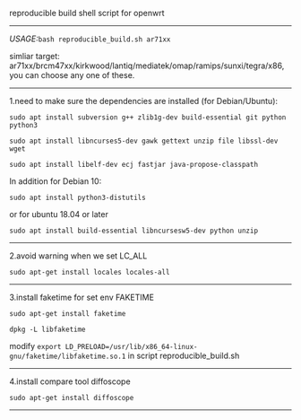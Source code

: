 <kdb>reproducible build shell script for openwrt</kdb>
***

*USAGE:*`bash reproducible_build.sh ar71xx`

simliar target: ar71xx/brcm47xx/kirkwood/lantiq/mediatek/omap/ramips/sunxi/tegra/x86, you can choose any one of these.
 
***
1.need to make sure the dependencies are installed (for Debian/Ubuntu):

  `sudo apt install subversion g++ zlib1g-dev build-essential git python python3`
  
  `sudo apt install libncurses5-dev gawk gettext unzip file libssl-dev wget`
  
  `sudo apt install libelf-dev ecj fastjar java-propose-classpath`

In addition for Debian 10:

  `sudo apt install python3-distutils`

or for ubuntu 18.04 or later

  `sudo apt install build-essential libncursesw5-dev python unzip`   
***

2.avoid warning when we set LC_ALL

  `sudo apt-get install locales locales-all`
***
3.install faketime for set env FAKETIME

  `sudo apt-get install faketime`
  
  `dpkg -L libfaketime`
  
  modify `export LD_PRELOAD=/usr/lib/x86_64-linux-gnu/faketime/libfaketime.so.1` in script reproducible_build.sh
***

4.install compare tool diffoscope

  `sudo apt-get install diffoscope`
***
